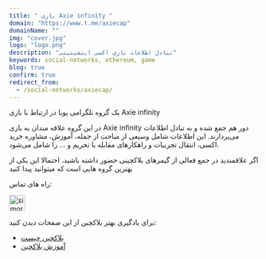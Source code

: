 ```yaml
---
title: " بازی Axie infinity "
domain: "https://www.t.me/axiecap"
domainName: ""
img: "cover.jpg"
logo: "logo.png"
description: "تبادل اطلاعات بازی اکسی اینفینیتی"
keywords: social-networks, ethereum, game
blog: true
confirm: true
redirect_from:
  - /social-networks/axiecap/
---
```


یک گروه تلگرامی پویا در ارتباط با بازی Axie infinity

در این گروه علاقه مندان به بازی Axie infinity دور هم جمع شده و به تبادل اطلاعات می‌پردازند.
این اطلاعات شامل وسیعی از مباحث از جمله،‌ آموزش، مشاوره خرید اکسی، انتقال تجربیات و راهکارهای مقابله با تحریم و ... را شامل می‌شود.

اگر علاقمندید در جمع فعالی از گیمرهای بلاکچینی حضور داشته باشید، احتمالا این یکی از بهترین گروه هایی است که میتوانید پیدا کنید

<section id="project-contact-sectiton">
<p id="project-contacts-title">
راه های تماس:
</p>
<p id="project-socialnetworks">
    <a target="_blank"  href="https://t.me/axiecap">
    <img loading="lazy" alt="simorgh telegram icon" width="32" height="32" class="project-socialnetwork-icon" src="https://icons.iconarchive.com/icons/papirus-team/papirus-apps/32/telegram-icon.png"/>
    </a>
</p>

</sectiton>
<div class="blockquote">برای یادگیری بهتر بلاکچین از این صفحات دیدن کنید:
<ul>
	<li><a href="/what-is-blockchain">بلاکچین چیست</a></li>
	<li><a href="/learning">آموزش بلاکچین</a></li>
</ul>
</div>
